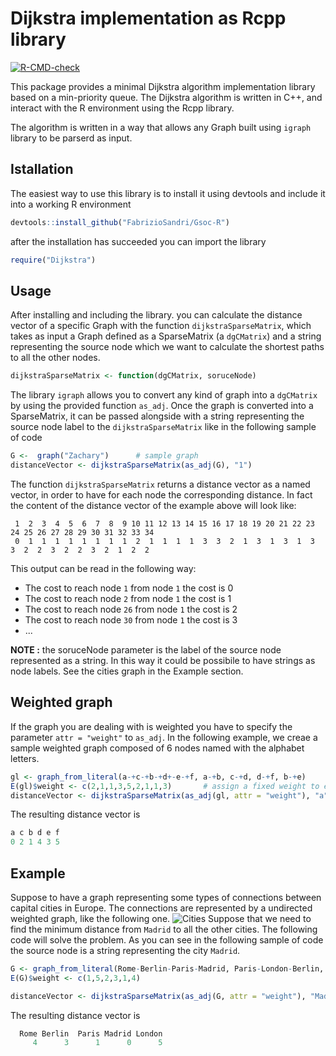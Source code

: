 #  Dijkstra implementation as Rcpp library

[![R-CMD-check](https://github.com/FabrizioSandri/Gsoc-R/workflows/R-CMD-check/badge.svg)](https://github.com/FabrizioSandri/Gsoc-R/actions)

This package provides a minimal Dijkstra algorithm implementation library based on a min-priority queue.
The Dijkstra algorithm is written in C++, and interact with the R environment using the Rcpp library.

The algorithm is written in a way that allows any Graph built using `igraph` library to be parserd as input.

## Istallation
The easiest way to use this library is to install it using devtools and include it into a working R environment
```R
devtools::install_github("FabrizioSandri/Gsoc-R")
```
after the installation has succeeded you can import the library
```R
require("Dijkstra")
```

## Usage
After installing and including the library. you can calculate the distance vector of a specific Graph with the function `dijkstraSparseMatrix`, which takes as input a Graph defined as a SparseMatrix (a `dgCMatrix`) and a string representing the source node which we want to calculate the shortest paths to all the other nodes.
```R
dijkstraSparseMatrix <- function(dgCMatrix, soruceNode)
```

The library `igraph` allows you to convert any kind of graph into a `dgCMatrix` by using the provided function `as_adj`. Once the graph is converted into a SparseMatrix, it can be passed alongside with a string representing the source node label to the `dijkstraSparseMatrix` like in the following sample of code
```R
G <-  graph("Zachary")      # sample graph
distanceVector <- dijkstraSparseMatrix(as_adj(G), "1")
```

The function `dijkstraSparseMatrix` returns a distance vector as a named vector, in order to have for each node the  corresponding distance. In fact the content of the distance vector of the example above will look like:
```
 1  2  3  4  5  6  7  8  9 10 11 12 13 14 15 16 17 18 19 20 21 22 23 24 25 26 27 28 29 30 31 32 33 34 
 0  1  1  1  1  1  1  1  1  2  1  1  1  1  3  3  2  1  3  1  3  1  3  3  2  2  3  2  2  3  2  1  2  2 
```
This output can be read in the following way:
* The cost to reach node `1` from node `1` the cost is 0
* The cost to reach node `2` from node `1` the cost is 1
* The cost to reach node `26` from node `1` the cost is 2
* The cost to reach node `30` from node `1` the cost is 3
* ...

**NOTE :** the soruceNode parameter is the label of the source node represented as a string. In this way it could be possibile to have strings as node labels. See the cities graph in the Example section. 

## Weighted graph
If the graph you are dealing with is weighted you have to specify the parameter `attr = "weight"` to `as_adj`. In the following example, we creae a sample weighted graph composed of 6 nodes named with the alphabet letters.
```R
gl <- graph_from_literal(a-+c-+b-+d+-e-+f, a-+b, c-+d, d-+f, b-+e)
E(gl)$weight <- c(2,1,1,3,5,2,1,1,3)       # assign a fixed weight to each edge
distanceVector <- dijkstraSparseMatrix(as_adj(gl, attr = "weight"), "a")
```
The resulting distance vector is
```R
a c b d e f 
0 2 1 4 3 5 
```

## Example
Suppose to have a graph representing some types of connections between capital cities in Europe. The connections are represented by a undirected weighted graph, like the following one. 
![Cities](https://i.postimg.cc/zDpZXg4F/graph.png)
Suppose that we need to find the minimum distance from `Madrid` to all the other cities. The following code will solve the problem. As you can see in the following sample of code the source node is a string representing the city `Madrid`.
```R
G <- graph_from_literal(Rome-Berlin-Paris-Madrid, Paris-London-Berlin, Rome-Madrid) 
E(G)$weight <- c(1,5,2,3,1,4)

distanceVector <- dijkstraSparseMatrix(as_adj(G, attr = "weight"), "Madrid")
```
The resulting distance vector is
```R
  Rome Berlin  Paris Madrid London 
     4      3      1      0      5
```